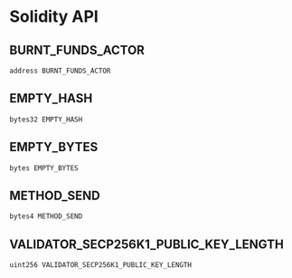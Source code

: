 # Solidity API

## BURNT_FUNDS_ACTOR

```solidity
address BURNT_FUNDS_ACTOR
```

## EMPTY_HASH

```solidity
bytes32 EMPTY_HASH
```

## EMPTY_BYTES

```solidity
bytes EMPTY_BYTES
```

## METHOD_SEND

```solidity
bytes4 METHOD_SEND
```

## VALIDATOR_SECP256K1_PUBLIC_KEY_LENGTH

```solidity
uint256 VALIDATOR_SECP256K1_PUBLIC_KEY_LENGTH
```

